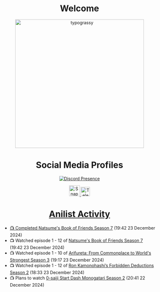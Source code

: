 <div align="center">

# Welcome
<a href="https://github.com/kawarimidoll/typograssy">
    <img alt="typograssy" src="https://typograssy.deno.dev/api?text=%E3%82%88%E3%81%86%E3%81%93%E3%81%9D%E3%81%BF%E3%81%AA%E3%81%95%E3%82%93%20-%20Sheby--&&l0=none&l1=82d9d0&l2=027353&l3=038c4c&l4=01402e&bg=none&frame=none&speed=100&comment=" width="421.99">
</a>

</div>

<div align="center">

# Social Media Profiles

[![Discord Presence](https://lanyard.cnrad.dev/api/612532963938271232)](https://discord.com/users/612532963938271232)


<a href="https://www.snapchat.com/add/a.sheby" title="Snapchat Profile">
    <img src="https://www.freepnglogos.com/uploads/snapchat-logo-png-0.png" width="35" alt="Snapchat Logo" />


<a href="https://t.me/ASheby" title="Telegram Profile">
    <img src="https://www.freepnglogos.com/uploads/telegram-logo-png-0.png" width="30" alt="Telegram Logo" />


</div>

<div align="center">

# Anilist Activity

</div>

<!-- ANILIST_ACTIVITY:start -->

-   📺 Completed [Natsume's Book of Friends Season 7](https://anilist.co/anime/166611) (19:42 23 December 2024)
-   📺 Watched episode 1 - 12 of [Natsume's Book of Friends Season 7](https://anilist.co/anime/166611) (19:42 23 December 2024)
-   📺 Watched episode 1 - 10 of [Arifureta: From Commonplace to World's Strongest Season 3](https://anilist.co/anime/154473) (19:17 23 December 2024)
-   📺 Watched episode 1 - 12 of [Ron Kamonohashi’s Forbidden Deductions Season 2](https://anilist.co/anime/172355) (18:33 23 December 2024)
-   📺 Plans to watch [0-saiji Start Dash Monogatari Season 2](https://anilist.co/anime/185462) (20:41 22 December 2024)

<!-- ANILIST_ACTIVITY:end -->
